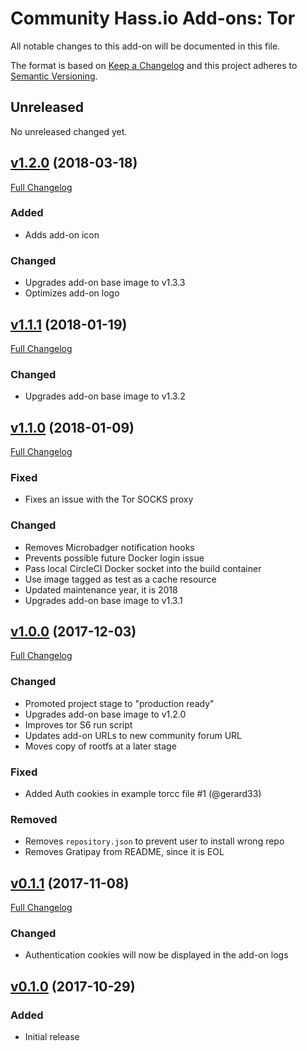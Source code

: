 # Community Hass.io Add-ons: Tor

All notable changes to this add-on will be documented in this file.

The format is based on [Keep a Changelog][keep-a-changelog]
and this project adheres to [Semantic Versioning][semantic-versioning].

## Unreleased

No unreleased changed yet.

## [v1.2.0] (2018-03-18)

[Full Changelog][v1.1.1-v1.2.0]

### Added

- Adds add-on icon

### Changed

- Upgrades add-on base image to v1.3.3
- Optimizes add-on logo

## [v1.1.1] (2018-01-19)

[Full Changelog][v1.1.0-v1.1.1]

### Changed

- Upgrades add-on base image to v1.3.2

## [v1.1.0] (2018-01-09)

[Full Changelog][v1.0.0-v1.1.0]

### Fixed

- Fixes an issue with the Tor SOCKS proxy

### Changed

- Removes Microbadger notification hooks
- Prevents possible future Docker login issue
- Pass local CircleCI Docker socket into the build container
- Use image tagged as test as a cache resource
- Updated maintenance year, it is 2018
- Upgrades add-on base image to v1.3.1

## [v1.0.0] (2017-12-03)

[Full Changelog][v0.1.1-v1.0.0]

### Changed

- Promoted project stage to "production ready"
- Upgrades add-on base image to v1.2.0
- Improves tor S6 run script
- Updates add-on URLs to new community forum URL
- Moves copy of rootfs at a later stage

### Fixed

- Added Auth cookies in example torcc file #1 (@gerard33)

### Removed

- Removes `repository.json` to prevent user to install wrong repo
- Removes Gratipay from README, since it is EOL

## [v0.1.1] (2017-11-08)

[Full Changelog][v0.1.0-v0.1.1]

### Changed

- Authentication cookies will now be displayed in the add-on logs

## [v0.1.0] (2017-10-29)

### Added

- Initial release

[keep-a-changelog]: http://keepachangelog.com/en/1.0.0/
[semantic-versioning]: http://semver.org/spec/v2.0.0.html
[v0.1.0-v0.1.1]: https://github.com/hassio-addons/addon-tor/compare/v0.1.0...v0.1.1
[v0.1.0]: https://github.com/hassio-addons/addon-tor/tree/v0.1.0
[v0.1.1-v1.0.0]: https://github.com/hassio-addons/addon-tor/compare/v0.1.1...v1.0.0
[v0.1.1]: https://github.com/hassio-addons/addon-tor/tree/v0.1.1
[v1.0.0-v1.1.0]: https://github.com/hassio-addons/addon-tor/compare/v1.0.0...v1.1.0
[v1.0.0]: https://github.com/hassio-addons/addon-tor/tree/v1.0.0
[v1.1.0-v1.1.1]: https://github.com/hassio-addons/addon-tor/compare/v1.1.0...v1.1.1
[v1.1.0]: https://github.com/hassio-addons/addon-tor/tree/v1.1.0
[v1.1.1-v1.2.0]: https://github.com/hassio-addons/addon-tor/compare/v1.1.1...v1.2.0
[v1.1.1]: https://github.com/hassio-addons/addon-tor/tree/v1.1.1
[v1.2.0]: https://github.com/hassio-addons/addon-tor/tree/v1.2.0
